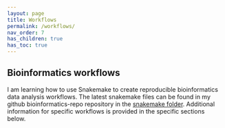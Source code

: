 ```yaml
---
layout: page
title: Workflows
permalink: /workflows/
nav_order: 7
has_children: true
has_toc: true
---
```


## Bioinformatics workflows

I am learning how to use Snakemake to create reproducible bioinformatics data analysis workflows. The latest snakemake files can be found in my github bioinformatics-repo repository in the [snakemake folder](https://https://github.com/eporetsky/bioinformatics-repo/tree/master/snakemake). Additional information for specific workflows is provided in the specific sections below.